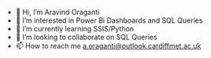 - 👋 Hi, I’m Aravind Oraganti
- 👀 I’m interested in Power Bi Dashboards and SQL Queries
- 🌱 I’m currently learning SSIS/Python
- 💞️ I’m looking to collaborate on SQL Queries
- 📫 How to reach me a.oraganti@outlook.cardiffmet.ac.uk


<!---
arnd123/arnd123 is a ✨ special ✨ repository because its `README.md` (this file) appears on your GitHub profile.
You can click the Preview link to take a look at your changes.
--->
